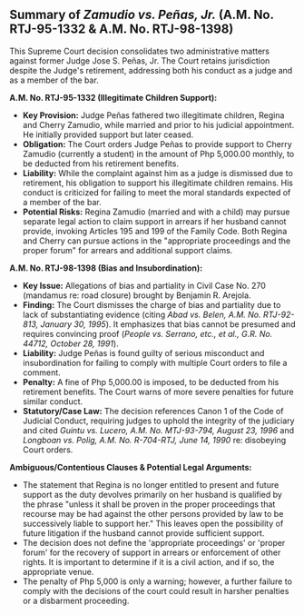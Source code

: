 ## Summary of *Zamudio vs. Peñas, Jr.* (A.M. No. RTJ-95-1332 & A.M. No. RTJ-98-1398)

This Supreme Court decision consolidates two administrative matters against former Judge Jose S. Peñas, Jr. The Court retains jurisdiction despite the Judge's retirement, addressing both his conduct as a judge and as a member of the bar.

**A.M. No. RTJ-95-1332 (Illegitimate Children Support):**

*   **Key Provision:** Judge Peñas fathered two illegitimate children, Regina and Cherry Zamudio, while married and prior to his judicial appointment. He initially provided support but later ceased.
*   **Obligation:** The Court orders Judge Peñas to provide support to Cherry Zamudio (currently a student) in the amount of Php 5,000.00 monthly, to be deducted from his retirement benefits.
*   **Liability:** While the complaint against him as a judge is dismissed due to retirement, his obligation to support his illegitimate children remains. His conduct is criticized for failing to meet the moral standards expected of a member of the bar.
*   **Potential Risks:**  Regina Zamudio (married and with a child) may pursue separate legal action to claim support in arrears if her husband cannot provide, invoking Articles 195 and 199 of the Family Code. Both Regina and Cherry can pursue actions in the "appropriate proceedings and the proper forum" for arrears and additional support claims.

**A.M. No. RTJ-98-1398 (Bias and Insubordination):**

*   **Key Issue:** Allegations of bias and partiality in Civil Case No. 270 (mandamus re: road closure) brought by Benjamin R. Arejola.
*   **Finding:** The Court dismisses the charge of bias and partiality due to lack of substantiating evidence (citing *Abad vs. Belen, A.M. No. RTJ-92-813, January 30, 1995*). It emphasizes that bias cannot be presumed and requires convincing proof (*People vs. Serrano, etc., et al., G.R. No. 44712, October 28, 1991*).
*   **Liability:** Judge Peñas is found guilty of serious misconduct and insubordination for failing to comply with multiple Court orders to file a comment.
*   **Penalty:** A fine of Php 5,000.00 is imposed, to be deducted from his retirement benefits. The Court warns of more severe penalties for future similar conduct.
*   **Statutory/Case Law:** The decision references Canon 1 of the Code of Judicial Conduct, requiring judges to uphold the integrity of the judiciary and cited *Guintu vs. Lucero, A.M. No. MTJ-93-794, August 23, 1996* and *Longboan vs. Polig, A.M. No. R-704-RTJ, June 14, 1990* re: disobeying Court orders.

**Ambiguous/Contentious Clauses & Potential Legal Arguments:**

*   The statement that Regina is no longer entitled to present and future support as the duty devolves primarily on her husband is qualified by the phrase "unless it shall be proven in the proper proceedings that recourse may be had against the other persons provided by law to be successively liable to support her." This leaves open the possibility of future litigation if the husband cannot provide sufficient support.
*   The decision does not define the 'appropriate proceedings' or 'proper forum' for the recovery of support in arrears or enforcement of other rights. It is important to determine if it is a civil action, and if so, the appropriate venue.
*   The penalty of Php 5,000 is only a warning; however, a further failure to comply with the decisions of the court could result in harsher penalties or a disbarment proceeding.

